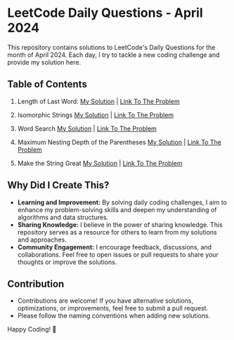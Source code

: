 # LeetCode Daily Questions - April 2024

This repository contains solutions to LeetCode's Daily Questions for the month of April 2024. Each day, I try to tackle a new coding challenge and provide my solution here.

## Table of Contents

1. Length of Last Word: [My Solution](https://github.com/nikcy10/LeetCode-Daily-April2024/blob/main/01%20-%2058.%20Length%20of%20Last%20Word.java) | [Link To The Problem](https://leetcode.com/problems/length-of-last-word/)

2. Isomorphic Strings [My Solution](https://github.com/nikcy10/LeetCode-Daily-April2024/blob/main/02%20-%20205.%20Isomorphic%20Strings.java) | [Link To The Problem](https://leetcode.com/problems/isomorphic-strings/)
   
3. Word Search [My Solution](https://github.com/nikcy10/LeetCode-Daily-April2024/blob/main/03%20-%2079.%20Word%20Search.java) | [Link To The Problem](https://leetcode.com/problems/word-search/)

4. Maximum Nesting Depth of the Parentheses [My Solution](https://github.com/nikcy10/LeetCode-Daily-April2024/blob/main/04%20-%201614.%20Maximum%20Nesting%20Depth%20of%20the%20Parentheses.java) | [Link To The Problem](https://leetcode.com/problems/maximum-nesting-depth-of-the-parentheses/)
   
5. Make the String Great [My Solution](https://github.com/nikcy10/LeetCode-Daily-April2024/blob/main/05%20-%201544.%20Make%20The%20String%20Great.java) | [Link To The Problem](https://leetcode.com/problems/make-the-string-great/description/)

## Why Did I Create This?

- **Learning and Improvement:** By solving daily coding challenges, I aim to enhance my problem-solving skills and deepen my understanding of algorithms and data structures.
- **Sharing Knowledge:** I believe in the power of sharing knowledge. This repository serves as a resource for others to learn from my solutions and approaches.
- **Community Engagement:** I encourage feedback, discussions, and collaborations. Feel free to open issues or pull requests to share your thoughts or improve the solutions.


## Contribution

- Contributions are welcome! If you have alternative solutions, optimizations, or improvements, feel free to submit a pull request.
- Please follow the naming conventions when adding new solutions.

Happy Coding! 🚀
